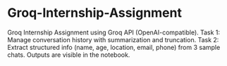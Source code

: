 # Groq-Internship-Assignment
Groq Internship Assignment using Groq API (OpenAI-compatible). Task 1: Manage conversation history with summarization and truncation. Task 2: Extract structured info (name, age, location, email, phone) from 3 sample chats. Outputs are visible in the notebook.
